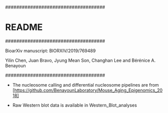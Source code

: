 ####################################
#             README
####################################

BioarXiv manuscript: BIORXIV/2019/769489

Yilin Chen, Juan Bravo, Jyung Mean Son, Changhan Lee and Bérénice A. Benayoun

####################################

- The nucleosome calling and differential nucleosome pipelines are from 
	[https://github.com/BenayounLaboratory/Mouse_Aging_Epigenomics_2018]

- Raw Western blot data is available in Western_Blot_analyses
